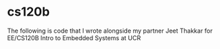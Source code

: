 # cs120b
The following is code that I wrote alongside my partner Jeet Thakkar for EE/CS120B Intro to Embedded Systems at UCR

